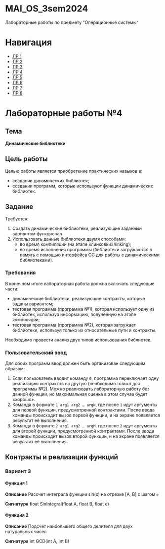 # MAI_OS_3sem2024
Лабораторные работы по предмету "Операционные системы"

# Навигация
- [ЛР 1](https://github.com/Matvey26/MAI_OS_3sem2024/tree/lab1)
- [ЛР 2](https://github.com/Matvey26/MAI_OS_3sem2024/tree/lab2)
- [ЛР 3](https://github.com/Matvey26/MAI_OS_3sem2024/tree/lab3)
- [ЛР 4](https://github.com/Matvey26/MAI_OS_3sem2024/tree/lab4)
- [ЛР 5](https://github.com/Matvey26/MAI_OS_3sem2024/tree/lab5)
- [ЛР 6](https://github.com/Matvey26/MAI_OS_3sem2024/tree/lab6)
- [ЛР 7](https://github.com/Matvey26/MAI_OS_3sem2024/tree/lab7)
- [ЛР 8](https://github.com/Matvey26/MAI_OS_3sem2024/tree/lab8)

# Лабораторные работы №4

## Тема
**Динамические библиотеки**

## Цель работы
Целью работы является приобретение практических навыков в:
- создании динамических библиотек;
- создании программ, которые используют функции динамических библиотек.

## Задание
Требуется:
1. Создать динамические библиотеки, реализующие заданный вариантом функционал.
2. Использовать данные библиотеки двумя способами:
   - во время компиляции (на этапе «линковки»/linking);
   - во время исполнения программы (библиотеки загружаются в память с помощью интерфейса ОС для работы с динамическими библиотеками).

### Требования
В конечном итоге лабораторная работа должна включать следующие части:
- динамические библиотеки, реализующие контракты, которые заданы вариантом;
- тестовая программа (программа №1), которая использует одну из библиотек, используя информацию, полученную на этапе компиляции;
- тестовая программа (программа №2), которая загружает библиотеки, используя только их относительные пути и контракты.

Необходимо провести анализ двух типов использования библиотек.

### Пользовательский ввод
Для обоих программ ввод должен быть организован следующим образом:
1. Если пользователь вводит команду `0`, программа переключает одну реализацию контрактов на другую (необходимо только для программы №2). Можно реализовать лабораторную работу без данной функции, но максимальная оценка в этом случае будет «хорошо».
2. Команда в формате `1 arg1 arg2 … argN`, где после `1` идут аргументы для первой функции, предусмотренной контрактами. После ввода команды происходит вызов первой функции, и на экране появляется результат её выполнения.
3. Команда в формате `2 arg1 arg2 … argM`, где после `2` идут аргументы для второй функции, предусмотренной контрактами. После ввода команды происходит вызов второй функции, и на экране появляется результат её выполнения.


## Контракты и реализации функций
### Вариант 3
#### Функция 1
**Описание**
Рассчет интеграла функции sin(x) на отрезке [A, B] с шагом `e`

**Сигнатура**
float SinIntegral(float A, float B, float e)

#### Функция 2
**Описание**
Подсчёт наибольшего общего делителя для двух натуральных чисел

**Сигнатура**
int GCD(int A, int B)
